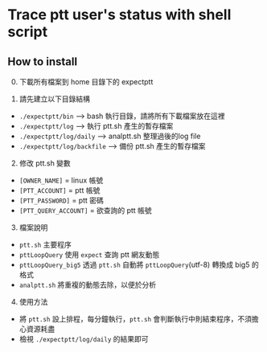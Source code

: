 # Trace ptt user's status with shell script

## How to install

0. 下載所有檔案到 home 目錄下的 expectptt

1. 請先建立以下目錄結構
 - `./expectptt/bin`  -->  bash 執行目錄，請將所有下載檔案放在這裡
 - `./expectptt/log`  -->  執行 ptt.sh 產生的暫存檔案
 - `./expectptt/log/daily`  -->  analptt.sh 整理過後的log file
 - `./expectptt/log/backfile`  -->  備份 ptt.sh 產生的暫存檔案

2. 修改 ptt.sh 變數
 - `[OWNER_NAME]` = linux 帳號
 - `[PTT_ACCOUNT]` = ptt 帳號
 - `[PTT_PASSWORD]` = ptt 密碼
 - `[PTT_QUERY_ACCOUNT]` = 欲查詢的 ptt 帳號

3. 檔案說明
 - `ptt.sh` 主要程序
 - `pttLoopQuery` 使用 `expect` 查詢 ptt 網友動態
 - `pttLoopQuery_big5` 透過 `ptt.sh` 自動將 `pttLoopQuery`(utf-8) 轉換成 big5 的格式
 - `analptt.sh` 將重複的動態去除，以便於分析

4. 使用方法
 - 將 `ptt.sh` 設上排程，每分鐘執行，`ptt.sh` 會判斷執行中則結束程序，不須擔心資源耗盡
 - 檢視 `./expectptt/log/daily` 的結果即可
